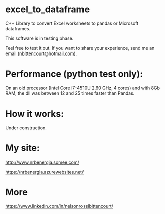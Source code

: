 # excel_to_dataframe
C++ Library to convert Excel worksheets to pandas or Microsoft dataframes.

This software is in testing phase.

Feel free to test it out. If you want to share your experience, send me an email (nbittencourt@hotmail.com).

# Performance (python test only):
On an old processor (Intel Core i7-4510U 2.60 GHz, 4 cores) and with 8Gb RAM, the dll was between 12 and 25 times faster than Pandas.

# How it works:
Under construction.

# My site:
http://www.nrbenergia.somee.com/  

https://nrbenergia.azurewebsites.net/

# More
https://www.linkedin.com/in/nelsonrossibittencourt/
